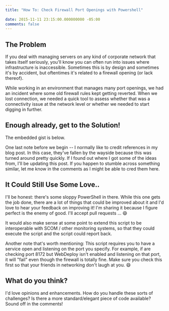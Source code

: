 ```yaml
---
title: "How To: Check Firewall Port Openings with Powershell"
 
date: 2015-11-11 23:15:00.000000000 -05:00
comments: false
---
```

## The Problem

If you deal with managing servers on any kind of corporate network that takes itself seriously, you'll know you can often run into issues where infrastructure is inaccessible. Sometimes this is by design and sometimes it's by accident, but oftentimes it's related to a firewall opening (or lack thereof).

While working in an environment that manages many port openings, we had an incident where some old firewall rules kept getting reverted. When we lost connection, we needed a quick tool to assess whether that was a connectivity issue at the network level or whether we needed to start digging in further.

## Enough already, get to the Solution!

The embedded gist is below.

One last note before we begin -- I normally like to credit references in my blog post. In this case, they've fallen by the wayside because this was turned around pretty quickly. If I found out where I got some of the ideas from, I'll be updating this post. If you happen to stumble across something similar, let me know in the comments as I might be able to cred them here.

<script src="https://gist.github.com/SeanKilleen/3800151caa9f4dc96183.js"></script>

## It Could Still Use Some Love..

I'll be honest: there's some sloppy PowerShell in there. While this one gets the job done, there are a lot of things that could be improved about it and I'd love to hear your feedback on improving it! I'm sharing it because I figure perfect is the enemy of good. I'll accept pull requests ... :smile:

It would also make sense at some point to extend this script to be interoperable with SCOM / other monitoring systems, so that they could execute the script and the script could report back.

Another note that's worth mentioning: This script requires you to have a service open and listening on the port you specify. For example, if are checking port 8172 but WebDeploy isn't enabled and listening on that port, it will "fail" even though the firewall is totally fine. Make sure you check this first so that your friends in networking don't laugh at you. :smile:

## What do you think?

I'd love opinions and enhancements. How do you handle these sorts of challenges? Is there a more standard/elegant piece of code available? Sound off in the comments!
